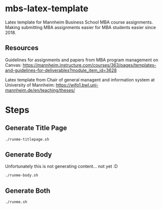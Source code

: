 # mbs-latex-template
Latex template for Mannheim Business School MBA course assignments. Making submitting MBA assignments easier for MBA students easier since 2018. 


## Resources

Guidelines for assignments and papers from MBA program management on Canvas: https://mannheim.instructure.com/courses/363/pages/templates-and-guidelines-for-deliverables?module_item_id=3628

Latex template from Chair of general managent and information system at University of Mannheim: https://wifo1.bwl.uni-mannheim.de/en/teaching/theses/

# Steps

## Generate Title Page

```bash
./runme-titlepage.sh
```

## Generate Body

Unfortunately this is not generating content... not yet :D

```bash
./runme-body.sh
```

## Generate Both

```bash
./runme.sh
```
